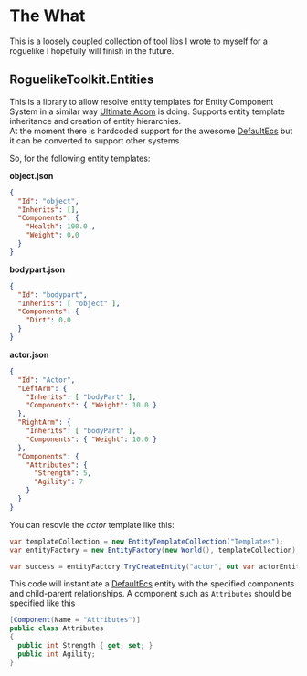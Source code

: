# The What
This is a loosely coupled collection of tool libs I wrote to myself for a roguelike I hopefully will finish in the future. 

## RoguelikeToolkit.Entities
This is a library to allow resolve entity templates for Entity Component System in a similar way [Ultimate Adom](https://www.ultimate-adom.com/index.php/2018/10/25/making-ultimate-adom-moddable-by-using-entity-component-systems/) is doing.
Supports entity template inheritance and creation of entity hierarchies.  
At the moment there is hardcoded support for the awesome [DefaultEcs](https://github.com/Doraku/DefaultEcs) but it can be converted to support other systems.

So, for the following entity templates:

**object.json**
```json
{
  "Id": "object",
  "Inherits": [],
  "Components": {
    "Health": 100.0 ,
    "Weight": 0.0 
  }
}
```

**bodypart.json**
```json
{
  "Id": "bodypart",
  "Inherits": [ "object" ],
  "Components": {
    "Dirt": 0.0
  }
}
```

**actor.json**
```json
{
  "Id": "Actor",
  "LeftArm": {
    "Inherits": [ "bodyPart" ],
    "Components": { "Weight": 10.0 }
  },
  "RightArm": {
    "Inherits": [ "bodyPart" ],
    "Components": { "Weight": 10.0 }
  },
  "Components": {
    "Attributes": {
      "Strength": 5,
      "Agility": 7
    }
  }
}
```

You can resovle the *actor* template like this:
```cs
var templateCollection = new EntityTemplateCollection("Templates");
var entityFactory = new EntityFactory(new World(), templateCollection);

var success = entityFactory.TryCreateEntity("actor", out var actorEntity);
```

This code will instantiate a [DefaultEcs](https://github.com/Doraku/DefaultEcs) entity with the specified components and child-parent relationships.
A component such as ``Attributes`` should be specified like this
```cs
[Component(Name = "Attributes")]
public class Attributes
{
  public int Strength { get; set; }
  public int Agility;
}
```
